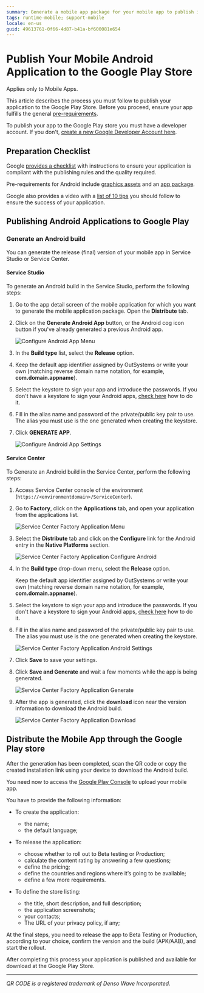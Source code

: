 ```yaml
---
summary: Generate a mobile app package for your mobile app to publish in the Google Play Store. 
tags: runtime-mobile; support-mobile
locale: en-us
guid: 49613761-0f66-4d87-b41a-bf600081e654
---
```


# Publish Your Mobile Android Application to the Google Play Store

<div class="info" markdown="1">

Applies only to Mobile Apps.

</div>

This article describes the process you must follow to publish your application to the Google Play Store. Before you proceed, ensure your app fulfills the general [pre-requirements](publish-app-stores.md).

To publish your app to the Google Play store you must have a developer account. If you don't, [create a new Google Developer Account here](https://developer.android.com/distribute/googleplay/start.html).

## Preparation Checklist

Google [provides a checklist](https://developer.android.com/distribute/best-practices/launch/launch-checklist) with instructions to ensure your application is compliant with the publishing rules and the quality required.

Pre-requirements for Android include [graphics assets](https://developer.android.com/distribute/best-practices/launch/store-listing.html#best-practices) and an [app package](https://support.google.com/googleplay/android-developer/answer/113469?hl=en).

Google also provides a video with a [list of 10 tips](https://www.youtube.com/watch?v=psu3pPdfYSM) you should  follow to ensure the success of your application.

## Publishing Android Applications to Google Play

### Generate an Android build

You can generate the release (final) version of your mobile app in Service Studio or Service Center.

#### Service Studio

To generate an Android build in the Service Studio, perform the following steps:

1. Go to the app detail screen of the mobile application for which you want to generate the mobile application package. Open the **Distribute** tab.

1. Click on the **Generate Android App** button, or the Android cog icon button if you've already generated a previous Android app.

    ![Configure Android App Menu](images/ss-native-platforms-tab-android2.png)

1. In the **Build type** list, select the **Release** option.

1. Keep the default app identifier assigned by OutSystems or write your own (matching reverse domain name notation, for example, **com.domain.appname**).

1. Select the keystore to sign your app and introduce the passwords. If you don't have a keystore to sign your Android apps, [check here](more-information.md#For_Android) how to do it.

1. Fill in the alias name and password of the private/public key pair to use. The alias you must use is the one generated when creating the keystore.

1. Click **GENERATE APP**.

    ![Configure Android App Settings](images/ss-native_platforms-configure-android-app.png)    

#### Service Center

 To Generate an Android build in the Service Center, perform the following steps:

1. Access Service Center console of the environment (`https://<environmentdomain>/ServiceCenter`).

1. Go to **Factory**, click on the **Applications** tab, and open your application from the applications list.

    ![Service Center Factory Application Menu](images/outsystems-service-center-factory-applications-menu.png)

1. Select the **Distribute** tab and click on the **Configure** link for the Android entry in the **Native Platforms** section.

    ![Service Center Factory Application Configure Android](images/outsystems-service-center-factory-native-platform-tab-android.png?width=500)

1. In the **Build type** drop-down menu, select the **Release** option.

    Keep the default app identifier assigned by OutSystems or write your own (matching reverse domain name notation, for example, **com.domain.appname**).

1. Select the keystore to sign your app and introduce the passwords. If you don't have a keystore to sign your Android apps, [check here](more-information.md#For_Android) how to do it.

1. Fill in the alias name and password of the private/public key pair to use. The alias you must use is the one generated when creating the keystore.

    ![Service Center Factory Application Android Settings](images/sc-configure-android-settings.png?width=500)

1. Click **Save** to save your settings.

1. Click **Save and Generate** and wait a few moments while the app is being generated.

    ![Service Center Factory Application Generate](images/sc-select-mabs-version.png)

1. After the app is generated, click the **download** icon near the version information to download the Android build.

    ![Service Center Factory Application Download](images/outsystems-service-center-factory-native-platform-download-android.png)

## Distribute the Mobile App through the Google Play store

After the generation has been completed, scan the QR code or copy the created installation link using your device to download the Android build.

You need now to access the [Google Play Console](https://play.google.com/apps/publish) to upload your mobile app.

You have to provide the following information: 

* To create the application:
    * the name;
    * the default language;

* To release the application:
    * choose whether to roll out to Beta testing or Production;
    * calculate the content rating by answering a few questions;
    * define the pricing;
    * define the countries and regions where it’s going to be available;
    * define a few more requirements.

* To define the store listing:
    * the title, short description, and full description;
    * the application screenshots;
    * your contacts;
    * The URL of your privacy policy, if any;

At the final steps, you need to release the app to Beta Testing or Production, according to your choice, confirm the version and the build (APK/AAB), and start the rollout.

After completing this process your application is published and available for download at the Google Play Store.

______________________________________________________________
_QR CODE is a registered trademark of Denso Wave Incorporated._
